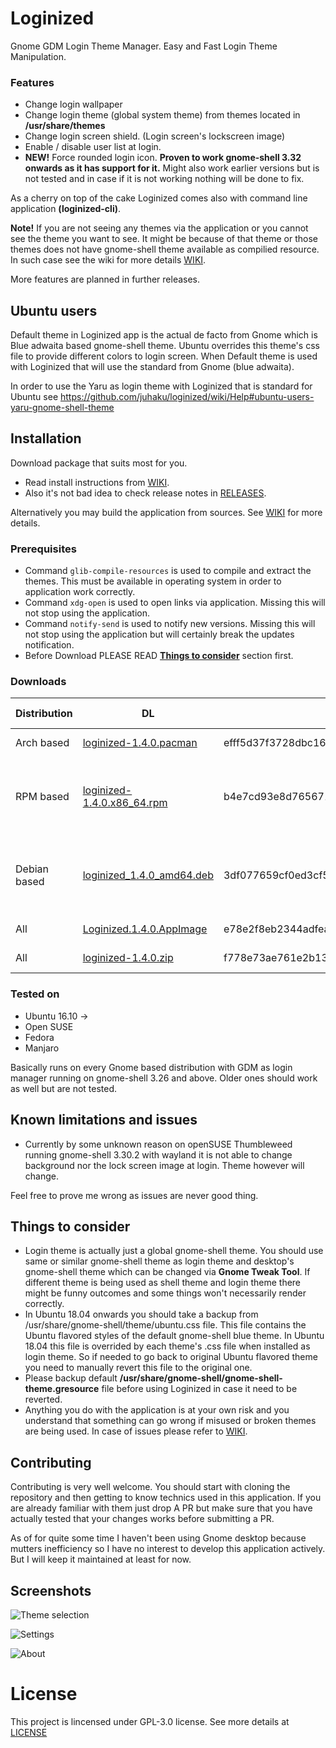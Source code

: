 # Loginized
Gnome GDM Login Theme Manager. Easy and Fast Login Theme Manipulation.

### Features
* Change login wallpaper
* Change login theme (global system theme) from themes located in __/usr/share/themes__
* Change login screen shield. (Login screen's lockscreen image)
* Enable / disable user list at login. 
* __NEW!__ Force rounded login icon. __Proven to work gnome-shell 3.32 onwards as it has support for it.__ Might also work earlier versions but is not tested and in case if it is not working nothing will be done to fix.

As a cherry on top of the cake Loginized comes also with command line application __(loginized-cli)__.

__Note!__ If you are not seeing any themes via the application or you cannot see the theme you want to see. It might be because of that theme or those themes does not have gnome-shell theme available as compilied resource. In such case see the wiki for more details [WIKI](https://github.com/juhaku/loginized/wiki/Help).

More features are planned in further releases.

## Ubuntu users
Default theme in Loginized app is the actual de facto from Gnome which is Blue adwaita based gnome-shell theme.
Ubuntu overrides this theme's css file to provide different colors to login screen. When Default theme is used with Loginized that will use the standard from Gnome (blue adwaita). 

In order to use the Yaru as login theme with Loginized that is standard for Ubuntu see https://github.com/juhaku/loginized/wiki/Help#ubuntu-users-yaru-gnome-shell-theme

## Installation
Download package that suits most for you.
 * Read install instructions from [WIKI](https://github.com/juhaku/loginized/wiki).
 * Also it's not bad idea to check release notes in [RELEASES](https://github.com/juhaku/loginized/releases).

Alternatively you may build the application from sources. See [WIKI](https://github.com/juhaku/loginized/wiki#build-application-from-sources) for more details.

### Prerequisites
 * Command `glib-compile-resources` is used to compile and extract the themes. This must be available in operating system in order to application work correctly.
 * Command `xdg-open` is used to open links via application. Missing this will not stop using the application.
 * Command `notify-send` is used to notify new versions. Missing this will not stop using the application but will certainly break the updates notification.
 * Before Download PLEASE READ [__Things to consider__](#things-to-consider) section first.

### Downloads

Distribution | DL | Sha1 | Required packages
-------------|----|------|------------------
Arch based   | [loginized-1.4.0.pacman](https://github.com/juhaku/loginized/releases/download/1.4.0/loginized-1.4.0.pacman) | 	 efff5d37f3728dbc16832219ac346ef77af3c613 | glib2, xdg-utils
RPM based    | [loginized-1.4.0.x86_64.rpm](https://github.com/juhaku/loginized/releases/download/1.4.0/loginized-1.4.0.x86_64.rpm) | 	 b4e7cd93e8d765671f9bd03df1b29e7370ada60c | glib2-devel, xdg-utils (Open SUSE, Fedora)
Debian based | [loginized_1.4.0_amd64.deb](https://github.com/juhaku/loginized/releases/download/1.4.0/loginized_1.4.0_amd64.deb) | 3df077659cf0ed3cf5cd55d9cd87f0242e12ca7d | libglib2.0-bin, libglib2.0-dev-bin, xdg-utils (Ubuntu)
All          | [Loginized.1.4.0.AppImage](https://github.com/juhaku/loginized/releases/download/1.4.0/Loginized-1.4.0.AppImage) | 	 e78e2f8eb2344adfeab25ed9f13bbae6a57502d2 | Distro dependant
All          | [loginized-1.4.0.zip](https://github.com/juhaku/loginized/releases/download/1.4.0/loginized-1.4.0.zip) | 	 f778e73ae761e2b131b6e0020c028f9577957ba2 | Distro dependant

### Tested on
* Ubuntu 16.10 ->
* Open SUSE
* Fedora
* Manjaro

Basically runs on every Gnome based distribution with GDM as login manager running on gnome-shell 3.26 and above. Older ones should work as well but are not tested.

## Known limitations and issues

* Currently by some unknown reason on openSUSE Thumbleweed running gnome-shell 3.30.2 with wayland it is not able to change background nor the lock screen image at login. Theme however will change. 

Feel free to prove me wrong as issues are never good thing. 

## Things to consider
 * Login theme is actually just a global gnome-shell theme. You should use same or similar gnome-shell theme as login theme and desktop's gnome-shell theme which can be changed via __Gnome Tweak Tool__. If different theme is being used as shell theme and login theme there might be funny outcomes and some things won't necessarily render correctly.
 * In Ubuntu 18.04 onwards you should take a backup from /usr/share/gnome-shell/theme/ubuntu.css file. This file contains the Ubuntu flavored styles of the default gnome-shell blue theme. In Ubuntu 18.04 this file is overrided by each theme's .css file when installed as login theme. So if needed to go back to original Ubuntu flavored theme you need to manually revert this file to the original one.
 * Please backup default __/usr/share/gnome-shell/gnome-shell-theme.gresource__ file before using Loginized in case it need to be reverted.
 * Anything you do with the application is at your own risk and you understand that something can go wrong if misused or broken themes are being used. In case of issues please refer to [WIKI](https://github.com/juhaku/loginized/wiki/Help).

## Contributing
Contributing is very well welcome. You should start with cloning the repository and then getting to know technics used in this application. If you are already familiar with them just drop A PR but make sure that you have actually tested that your changes works before submitting a PR. 

As of for quite some time I haven't been using Gnome desktop because mutters inefficiency so I have no interest to develop this application actively. But I will keep it maintained at least for now.

## Screenshots
![Theme selection](https://github.com/juhaku/loginized/blob/master/screenshots/screen1.png)

![Settings](https://github.com/juhaku/loginized/blob/master/screenshots/screen2.png)

![About](https://github.com/juhaku/loginized/blob/master/screenshots/screen3.png)

# License

This project is lincensed under GPL-3.0 license. See more details at [LICENSE](https://github.com/juhaku/loginized/blob/master/LICENSE)
